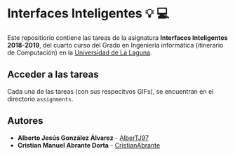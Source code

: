 # Interfaces Inteligentes :bulb: :computer:
Este repositiorio contiene las tareas de la asignatura **Interfaces Inteligentes 2018-2019**, del cuarto curso del Grado en Ingeniería informática (itinerario de Computación) en la [Universidad de La Laguna](https://www.ull.es).
## Acceder a las tareas
Cada una de las tareas (con sus respecitvos GIFs), se encuentran en el directorio `assignments`.

## Autores

* **Alberto Jesús González Álvarez** - [AlberTJ97](https://github.com/AlberTJ97)
* **Cristian Manuel Abrante Dorta** - [CristianAbrante](https://github.com/CristianAbrante)
